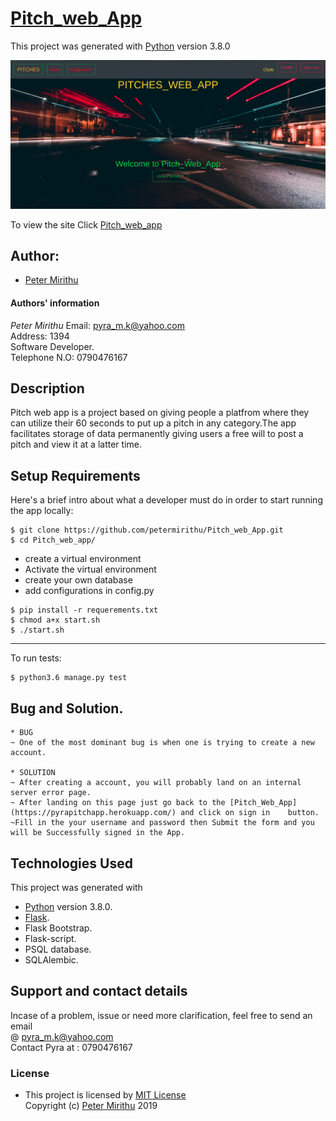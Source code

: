# [Pitch_web_App](https://pyrapitchapp.herokuapp.com/)

This project was generated with [Python](https://www.python.org/) version 3.8.0 <br>

![picture](./app/static/photos/clyde.png)

To view the site Click [Pitch_web_app](https://pyrapitchapp.herokuapp.com/)

## Author: 
  * [Peter Mirithu](https://github.com/petermirithu/Pitch_web_App)

#### Authors' information
*Peter Mirithu*
    Email: pyra_m.k@yahoo.com <br>
    Address: 1394 <br>
    Software Developer.<br>
    Telephone N.O: 0790476167          
## Description
  Pitch web app is a project based on giving people a platfrom where they can utilize their 60 seconds to put up a pitch in any category.The app facilitates storage of data permanently giving users a free will to post a pitch and view it at a latter time.
## Setup Requirements
  Here's a brief intro about what a developer must do in order to start running the app locally:

  ```
  $ git clone https://github.com/petermirithu/Pitch_web_App.git
  $ cd Pitch_web_app/
  ```
  * create a virtual environment
  * Activate the virtual environment
  * create your own database
  * add configurations in config.py
  
  ```
  $ pip install -r requerements.txt
  $ chmod a+x start.sh
  $ ./start.sh
  ```
  <hr>
  To run tests:

  ```
  $ python3.6 manage.py test
  ```
## Bug and Solution.
 ```
 * BUG
 ~ One of the most dominant bug is when one is trying to create a new account.
 
 * SOLUTION
 ~ After creating a account, you will probably land on an internal server error page.
 ~ After landing on this page just go back to the [Pitch_Web_App](https://pyrapitchapp.herokuapp.com/) and click on sign in    button.
 ~Fill in the your username and password then Submit the form and you will be Successfully signed in the App.
 
 ```
## Technologies Used
  This project was generated with
  * [Python](https://www.python.org/) version 3.8.0. 
  * [Flask](https://www.fullstackpython.com/flask.html).
  * Flask Bootstrap.
  * Flask-script.
  * PSQL database.
  * SQLAlembic.

 ## Support and contact details
 Incase of a problem, issue or need more clarification, feel free to send an email<br> @ pyra_m.k@yahoo.com<br>
 Contact Pyra at : 0790476167

 ### License
* This project is licensed by [MIT License](LICENSE.txt)<br>
  Copyright (c) [Peter Mirithu](https://github.com/petermirithu/Pitch_web_App) 2019<br>
  
  



